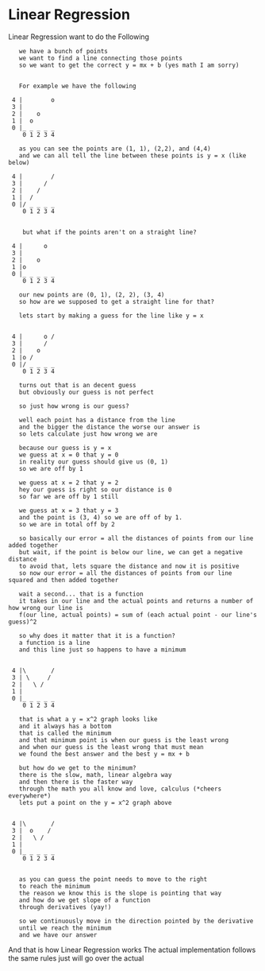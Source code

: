 # Linear Regression

Linear Regression want to do the Following


       we have a bunch of points
       we want to find a line connecting those points
       so we want to get the correct y = mx + b (yes math I am sorry)


       For example we have the following

     4 |        o
     3 |
     2 |    o
     1 |  o
     0 |_ _ _ _ _
        0 1 2 3 4

       as you can see the points are (1, 1), (2,2), and (4,4)
       and we can all tell the line between these points is y = x (like below)

     4 |        /
     3 |      /
     2 |    /
     1 |  /
     0 |/ _ _ _ _
        0 1 2 3 4


        but what if the points aren't on a straight line?

     4 |      o
     3 |
     2 |    o
     1 |o
     0 |_ _ _ _ _
        0 1 2 3 4

       our new points are (0, 1), (2, 2), (3, 4)
       so how are we supposed to get a straight line for that?

       lets start by making a guess for the line like y = x


     4 |      o /
     3 |      /
     2 |    o
     1 |o /
     0 |/ _ _ _ _
        0 1 2 3 4

       turns out that is an decent guess
       but obviously our guess is not perfect

       so just how wrong is our guess?

       well each point has a distance from the line
       and the bigger the distance the worse our answer is
       so lets calculate just how wrong we are

       because our guess is y = x
       we guess at x = 0 that y = 0
       in reality our guess should give us (0, 1)
       so we are off by 1

       we guess at x = 2 that y = 2
       hey our guess is right so our distance is 0
       so far we are off by 1 still

       we guess at x = 3 that y = 3
       and the point is (3, 4) so we are off of by 1.
       so we are in total off by 2

       so basically our error = all the distances of points from our line added together
       but wait, if the point is below our line, we can get a negative distance
       to avoid that, lets square the distance and now it is positive
       so now our error = all the distances of points from our line squared and then added together

       wait a second... that is a function
       it takes in our line and the actual points and returns a number of how wrong our line is
       f(our line, actual points) = sum of (each actual point - our line's guess)^2

       so why does it matter that it is a function?
       a function is a line
       and this line just so happens to have a minimum


     4 |\       /
     3 | \     /
     2 |   \ /
     1 |
     0 |_ _ _ _ _
        0 1 2 3 4

       that is what a y = x^2 graph looks like
       and it always has a bottom
       that is called the minimum
       and that minimum point is when our guess is the least wrong
       and when our guess is the least wrong that must mean
       we found the best answer and the best y = mx + b

       but how do we get to the minimum?
       there is the slow, math, linear algebra way
       and then there is the faster way
       through the math you all know and love, calculus (*cheers everywhere*)
       lets put a point on the y = x^2 graph above


     4 |\       /
     3 |  o    /
     2 |   \ /
     1 |
     0 |_ _ _ _ _
        0 1 2 3 4


       as you can guess the point needs to move to the right
       to reach the minimum
       the reason we know this is the slope is pointing that way
       and how do we get slope of a function
       through derivatives (yay!)

       so we continuously move in the direction pointed by the derivative
       until we reach the minimum
       and we have our answer

And that is how Linear Regression works
The actual implementation follows the same rules
just will go over the actual
